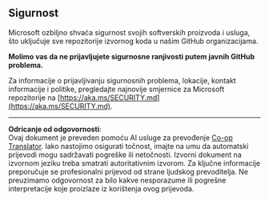 <!--
CO_OP_TRANSLATOR_METADATA:
{
  "original_hash": "7229f7490ea61a04330b79651ac4d37e",
  "translation_date": "2025-09-18T21:43:53+00:00",
  "source_file": "SECURITY.md",
  "language_code": "hr"
}
-->
## Sigurnost

Microsoft ozbiljno shvaća sigurnost svojih softverskih proizvoda i usluga, što uključuje sve repozitorije izvornog koda u našim GitHub organizacijama.

**Molimo vas da ne prijavljujete sigurnosne ranjivosti putem javnih GitHub problema.**

Za informacije o prijavljivanju sigurnosnih problema, lokacije, kontakt informacije i politike, pregledajte najnovije smjernice za Microsoft repozitorije na [https://aka.ms/SECURITY.md](https://aka.ms/SECURITY.md).

---

**Odricanje od odgovornosti**:  
Ovaj dokument je preveden pomoću AI usluge za prevođenje [Co-op Translator](https://github.com/Azure/co-op-translator). Iako nastojimo osigurati točnost, imajte na umu da automatski prijevodi mogu sadržavati pogreške ili netočnosti. Izvorni dokument na izvornom jeziku treba smatrati autoritativnim izvorom. Za ključne informacije preporučuje se profesionalni prijevod od strane ljudskog prevoditelja. Ne preuzimamo odgovornost za bilo kakve nesporazume ili pogrešne interpretacije koje proizlaze iz korištenja ovog prijevoda.